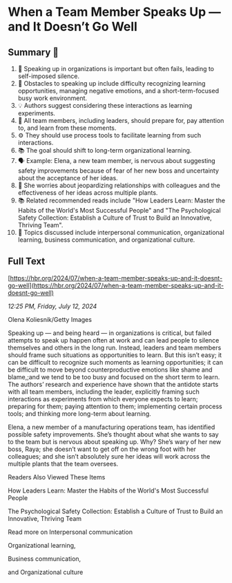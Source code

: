 # When a Team Member Speaks Up — and It Doesn’t Go Well

## Summary 🤖

1. 📢 Speaking up in organizations is important but often fails, leading to self-imposed silence.
2. 🚧 Obstacles to speaking up include difficulty recognizing learning opportunities, managing negative emotions, and a short-term-focused busy work environment.
3. 💡 Authors suggest considering these interactions as learning experiments.
4. 👥 All team members, including leaders, should prepare for, pay attention to, and learn from these moments.
5. ⚙️ They should use process tools to facilitate learning from such interactions.
6. 📚 The goal should shift to long-term organizational learning.
7. 🗣️ Example: Elena, a new team member, is nervous about suggesting safety improvements because of fear of her new boss and uncertainty about the acceptance of her ideas.
8. 👀 She worries about jeopardizing relationships with colleagues and the effectiveness of her ideas across multiple plants. 
9. 📚 Related recommended reads include "How Leaders Learn: Master the Habits of the World's Most Successful People" and "The Psychological Safety Collection: Establish a Culture of Trust to Build an Innovative, Thriving Team".
10. 📖 Topics discussed include interpersonal communication, organizational learning, business communication, and organizational culture.

## Full Text

[https://hbr.org/2024/07/when-a-team-member-speaks-up-and-it-doesnt-go-well](https://hbr.org/2024/07/when-a-team-member-speaks-up-and-it-doesnt-go-well)

*12:25 PM, Friday, July 12, 2024*

Olena Koliesnik/Getty Images

Speaking up — and being heard — in organizations is critical, but failed attempts to speak up happen often at work and can lead people to silence themselves and others in the long run. Instead, leaders and team members should frame such situations as opportunities to learn. But this isn’t easy; it can be difficult to recognize such moments as learning opportunities; it can be difficult to move beyond counterproductive emotions like shame and blame,;and we tend to be too busy and focused on the short term to learn. The authors’ research and experience have shown that the antidote starts with all team members, including the leader, explicitly framing such interactions as experiments from which everyone expects to learn; preparing for them; paying attention to them; implementing certain process tools; and thinking more long-term about learning.

Elena, a new member of a manufacturing operations team, has identified possible safety improvements. She’s thought about what she wants to say to the team but is nervous about speaking up. Why? She’s wary of her new boss, Raya; she doesn’t want to get off on the wrong foot with her colleagues; and she isn’t absolutely sure her ideas will work across the multiple plants that the team oversees.

Readers Also Viewed These Items

How Leaders Learn: Master the Habits of the World's Most Successful People

The Psychological Safety Collection: Establish a Culture of Trust to Build an Innovative, Thriving Team

Read more on Interpersonal communication

Organizational learning,

Business communication,

and Organizational culture

